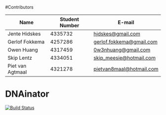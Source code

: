 #Contributors

| Name             | Student Number | E-mail                    |
|------------------|----------------|---------------------------|
| Jente Hidskes    | 4335732        | hjdskes@gmail.com         |
| Gerlof Fokkema   | 4257286        | gerlof.fokkema@gmail.com  |
| Owen Huang       | 4317459        | 0w3nhuang@gmail.com       |
| Skip Lentz       | 4334051        | skip_meesie@hotmail.com   |
| Piet van Agtmaal | 4321278        | pietvan8maal@hotmail.com  |

# DNAinator

[![Build Status](https://travis-ci.org/DNAinator/dnainator.svg?branch=master)](https://travis-ci.org/DNAinator/dnainator)

